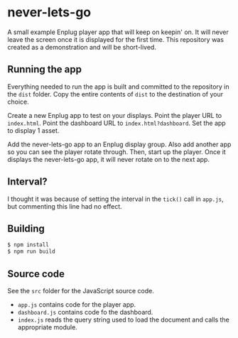 # never-lets-go

A small example Enplug player app that will keep on keepin' on.  It will never leave the screen
once it is displayed for the first time.  This repository was created as a demonstration and will
be short-lived.

## Running the app

Everything needed to run the app is built and committed to the repository in the `dist` folder.
Copy the entire contents of `dist` to the destination of your choice.

Create a new Enplug app to test on your displays.  Point the player URL to `index.html`.  Point the
dashboard URL to `index.html?dashboard`.  Set the app to display 1 asset.

Add the never-lets-go app to an Enplug display group.  Also add another app so you can see the
player rotate through.  Then, start up the player.  Once it displays the never-lets-go app, it will
never rotate on to the next app.

## Interval?

I thought it was because of setting the interval in the `tick()` call in `app.js`, but commenting
this line had no effect.

## Building

```bash
$ npm install
$ npm run build
```

## Source code

See the `src` folder for the JavaScript source code.

* `app.js` contains code for the player app.
* `dashboard.js` contains code fo the dashboard.
* `index.js` reads the query string used to load the document and calls the appropriate module.
